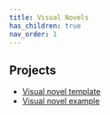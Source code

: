 ```yaml
---
title: Visual Novels
has_children: true
nav_order: 1
---
```


## Projects
- [Visual novel template](https://github.com/teebarjunk/sooty-visual_novel)
- [Visual novel example](https://github.com/teebarjunk/sooty-visual_novel-example)
